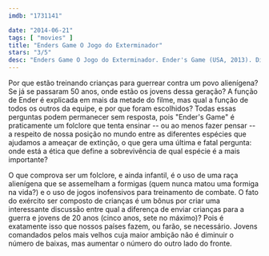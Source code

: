 ```yaml
---
imdb: "1731141"

date: "2014-06-21"
tags: [ "movies" ]
title: "Enders Game O Jogo do Exterminador"
stars: "3/5"
desc: "Enders Game O Jogo do Exterminador. Ender's Game (USA, 2013). Dirigido por Gavin Hood. Escrito por Gavin Hood, Orson Scott Card. Com Asa Butterfield, Harrison Ford, Hailee Steinfeld, Abigail Breslin, Ben Kingsley, Viola Davis, Aramis Knight, Suraj Partha, Moises Arias."
---
```

Por que estão treinando crianças para guerrear contra um povo alienígena? Se já se passaram 50 anos, onde estão os jovens dessa geração? A função de Ender é explicada em mais da metade do filme, mas qual a função de todos os outros da equipe, e por que foram escolhidos? Todas essas perguntas podem permanecer sem resposta, pois "Ender's Game" é praticamente um folclore que tenta ensinar -- ou ao menos fazer pensar -- a respeito de nossa posição no mundo entre as diferentes espécies que ajudamos a ameaçar de extinção, o que gera uma última e fatal pergunta: onde está a ética que define a sobrevivência de qual espécie é a mais importante?

O que comprova ser um folclore, e ainda infantil, é o uso de uma raça alienígena que se assemelham a formigas (quem nunca matou uma formiga na vida?) e o uso de jogos inofensivos para treinamento de combate. O fato do exército ser composto de crianças é um bônus por criar uma interessante discussão entre qual a diferença de enviar crianças para a guerra e jovens de 20 anos (cinco anos, sete no máximo)? Pois é exatamente isso que nossos países fazem, ou farão, se necessário. Jovens comandados pelos mais velhos cuja maior ambição não é diminuir o número de baixas, mas aumentar o número do outro lado do fronte.
